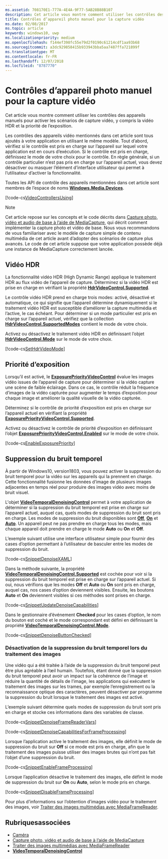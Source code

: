 ```yaml
---
ms.assetid: 708170E1-777A-4E4A-9F77-5AB28B88B107
description: Cet article vous montre comment utiliser les contrôles des appareils manuels pour activer les scénarios de capture vidéo, y compris la vidéo HDR et la priorité de l’exposition.
title: Contrôles d’appareil photo manuel pour la capture vidéo
ms.date: 02/08/2017
ms.topic: article
keywords: windows10, uwp
ms.localizationpriority: medium
ms.openlocfilehash: f144ef398fc55e79d2f0190c61214cdf1aa93b68
ms.sourcegitcommit: a3dc929858415b933943bba5aa7487ffa721899f
ms.translationtype: MT
ms.contentlocale: fr-FR
ms.lasthandoff: 12/07/2018
ms.locfileid: "8787770"
---
```

# <a name="manual-camera-controls-for-video-capture"></a>Contrôles d’appareil photo manuel pour la capture vidéo



Cet article vous montre comment utiliser les contrôles des appareils manuels pour activer les scénarios de capture vidéo, y compris la vidéo HDR et la priorité de l’exposition.

Les contrôles des appareils vidéo mentionnés dans cet article sont tous ajoutés à votre application en utilisant le même modèle. Tout d’abord, vérifiez si le contrôle est pris en charge sur l’appareil sur lequel votre application est en cours d’exécution. Si le contrôle est pris en charge, définissez le mode de votre choix pour le contrôle. En règle générale, si un contrôle particulier n’est pas pris en charge sur l’appareil actuel, vous devez désactiver ou masquer l’élément d’interface utilisateur qui permet à l’utilisateur d’activer la fonctionnalité.

Toutes les API de contrôle des appareils mentionnées dans cet article sont membres de l’espace de noms [**Windows.Media.Devices**](https://msdn.microsoft.com/library/windows/apps/br206902).

[!code-cs[VideoControllersUsing](./code/BasicMediaCaptureWin10/cs/MainPage.xaml.cs#SnippetVideoControllersUsing)]

> [!NOTE] 
> Cet article repose sur les concepts et le code décrits dans [Capture photo, vidéo et audio de base à l’aide de MediaCapture](basic-photo-video-and-audio-capture-with-MediaCapture.md), qui décrit comment implémenter la capture photo et vidéo de base. Nous vous recommandons de vous familiariser avec le modèle de capture simple de contenu multimédia de cet article avant d’adopter des scénarios de capture plus avancés. Le code de cet article suppose que votre application possède déjà une instance de MediaCapture correctement lancée.

## <a name="hdr-video"></a>Vidéo HDR

La fonctionnalité vidéo HDR (High Dynamic Range) applique le traitement HDR au flux vidéo de l’appareil de capture. Déterminez si la vidéo HDR est prise en charge en vérifiant la propriété [**HdrVideoControl.Supported**](https://msdn.microsoft.com/library/windows/apps/dn926682).

Le contrôle vidéo HDR prend en charge trois modes: activé, désactivé et automatique, ce qui signifie que l’appareil détermine dynamiquement si le traitement vidéo HDR est susceptible d’améliorer la capture multimédia et l’active, le cas échéant. Pour déterminer si un mode particulier est pris en charge sur l’appareil actuel, vérifiez que la collection [**HdrVideoControl.SupportedModes**](https://msdn.microsoft.com/library/windows/apps/dn926683) contient le mode de votre choix.

Activez ou désactivez le traitement vidéo HDR en définissant l’objet [**HdrVideoControl.Mode**](https://msdn.microsoft.com/library/windows/apps/dn926681) sur le mode de votre choix.

[!code-cs[SetHdrVideoMode](./code/BasicMediaCaptureWin10/cs/MainPage.xaml.cs#SnippetSetHdrVideoMode)]

## <a name="exposure-priority"></a>Priorité d’exposition

Lorsqu’il est activé, le [**ExposurePriorityVideoControl**](https://msdn.microsoft.com/library/windows/apps/dn926644) évalue les images vidéo issues de l’appareil de capture pour déterminer si la vidéo capture une scène de faible éclairage. Dans ce cas, le contrôle réduit la fréquence d’images de la vidéo capturée pour augmenter le temps d’exposition pour chaque image et améliorer la qualité visuelle de la vidéo capturée.

Déterminez si le contrôle de priorité d’exposition est pris en charge sur l’appareil actuel en vérifiant la propriété [**ExposurePriorityVideoControl.Supported**](https://msdn.microsoft.com/library/windows/apps/dn926647).

Activez ou désactivez le contrôle de priorité d’exposition en définissant l’objet [**ExposurePriorityVideoControl.Enabled**](https://msdn.microsoft.com/library/windows/apps/dn926646) sur le mode de votre choix.

[!code-cs[EnableExposurePriority](./code/BasicMediaCaptureWin10/cs/MainPage.xaml.cs#SnippetEnableExposurePriority)]

## <a name="temporal-denoising"></a>Suppression du bruit temporel
À partir de Windows10, version1803, vous pouvez activer la suppression du bruit temporel pour la vidéo sur les appareils qui la prennent en charge. Cette fonctionnalité fusionne les données d’image de plusieurs images adjacentes en temps réel pour produire des images vidéo avec moins de bruit visuel.

L'objet [**VideoTemporalDenoisingControl**](https://docs.microsoft.com/uwp/api/windows.media.devices.videotemporaldenoisingcontrol) permet à votre application de déterminer si la suppression du bruit temporel est prise en charge sur l’appareil actuel, auquel cas, quels modes de suppression du bruit sont pris en charge. Les modes de suppression du bruit disponibles sont [**Off**](https://docs.microsoft.com/uwp/api/windows.media.devices.videotemporaldenoisingmode), [**On**](https://docs.microsoft.com/uwp/api/windows.media.devices.videotemporaldenoisingmode) et [**Auto**](https://docs.microsoft.com/uwp/api/windows.media.devices.videotemporaldenoisingmode). Un appareil peut ne pas prendre en charge tous les modes, mais chaque appareil doit prendre en charge le mode **Auto** ou **On** et **Off**.

L’exemple suivant utilise une interface utilisateur simple pour fournir des cases d’option permettant à l’utilisateur de basculer entre les modes de suppression du bruit.

[!code-cs[SnippetDenoiseXAML](./code/BasicMediaCaptureWin10/cs/MainPage.xaml#SnippetDenoiseXAML)]

Dans la méthode suivante, la propriété [**VideoTemporalDenoisingControl.Supported**](https://docs.microsoft.com/uwp/api/windows.media.devices.videotemporaldenoisingcontrol.supported) est cochée pour voir si la suppression du bruit temporel est prise en charge sur l’appareil actuel. Si oui, nous vérifions que les modes **Off** et **Auto** ou **On** sont pris en charge, auquel cas, nos cases d’option deviennent visibles. Ensuite, les boutons **Auto** et **On** deviennent visibles si ces méthodes sont prises en charge.

[!code-cs[SnippetUpdateDenoiseCapabilities](./code/BasicMediaCaptureWin10/cs/MainPage.ManualControls.xaml.cs#SnippetUpdateDenoiseCapabilities)]

Dans le gestionnaire d’événement **Checked** pour les cases d’option, le nom du bouton est coché et le mode correspondant est défini en définissant la propriété [**VideoTemporalDenoisingControl.Mode**](https://docs.microsoft.com/uwp/api/windows.media.devices.videotemporaldenoisingcontrol.mode).

[!code-cs[SnippetDenoiseButtonChecked](./code/BasicMediaCaptureWin10/cs/MainPage.ManualControls.xaml.cs#SnippetDenoiseButtonChecked)]

### <a name="disabling-temporal-denoising-while-processing-frames"></a>Désactivation de la suppression du bruit temporel lors du traitement des images
Une vidéo qui a été traitée à l’aide de la suppression du bruit temporel peut être plus agréable à l’œil humain. Toutefois, étant donné que la suppression du bruit temporel peut avoir un impact sur la cohérence de l’image et réduire la quantité de détails de l’image, les applications qui exécutent le traitement des images sur les trames, par exemple l’enregistrement ou la reconnaissance optique des caractères, peuvent désactiver par programme la suppression du bruit lorsque le traitement des images est activé.

L’exemple suivant détermine quels modes de suppression du bruit sont pris en charge et stocke ces informations dans des variables de classe.

[!code-cs[SnippetDenoiseFrameReaderVars](./code/BasicMediaCaptureWin10/cs/MainPage.ManualControls.xaml.cs#SnippetDenoiseFrameReaderVars)]

[!code-cs[SnippetDenoiseCapabilitiesForFrameProcessing](./code/BasicMediaCaptureWin10/cs/MainPage.ManualControls.xaml.cs#SnippetDenoiseCapabilitiesForFrameProcessing)]

Lorsque l’application active le traitement des images, elle définit le mode de suppression du bruit sur **Off** si ce mode est pris en charge, afin que le traitement des images puisse utiliser des images brutes qui n’ont pas fait l’objet d’une suppression du bruit.

[!code-cs[SnippetEnableFrameProcessing](./code/BasicMediaCaptureWin10/cs/MainPage.ManualControls.xaml.cs#SnippetEnableFrameProcessing)]

Lorsque l’application désactive le traitement des images, elle définit le mode de suppression du bruit sur **On** ou **Auto**, selon le mode pris en charge.

[!code-cs[SnippetDisableFrameProcessing](./code/BasicMediaCaptureWin10/cs/MainPage.ManualControls.xaml.cs#SnippetDisableFrameProcessing)]

Pour plus d’informations sur l’obtention d’images vidéo pour le traitement des images, voir [Traiter des images multimédias avec MediaFrameReader](process-media-frames-with-mediaframereader.md).

## <a name="related-topics"></a>Rubriquesassociées

* [Caméra](camera.md)
* [Capture photo, vidéo et audio de base à l’aide de MediaCapture](basic-photo-video-and-audio-capture-with-MediaCapture.md)
* [Traiter des images multimédias avec MediaFrameReader](process-media-frames-with-mediaframereader.md)
*  [**VideoTemporalDenoisingControl**](https://docs.microsoft.com/uwp/api/windows.media.devices.videotemporaldenoisingcontrol)
 





